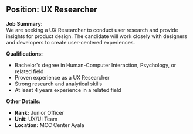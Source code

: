 ## **Position: UX Researcher**

**Job Summary:**  
We are seeking a UX Researcher to conduct user research and provide insights for product design. The candidate will work closely with designers and developers to create user-centered experiences.

**Qualifications:**  
- Bachelor's degree in Human-Computer Interaction, Psychology, or related field
- Proven experience as a UX Researcher
- Strong research and analytical skills
- At least 4 years experience in a related field

**Other Details:**
- **Rank:** Junior Officer
- **Unit:** UX/UI Team
- **Location:** MCC Center Ayala